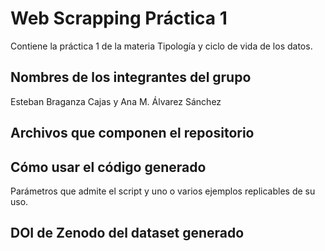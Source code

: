 # Web Scrapping Práctica 1
Contiene la práctica 1 de la materia Tipología y ciclo de vida de los datos.


## Nombres de los integrantes del grupo
Esteban Braganza Cajas y Ana M. Álvarez Sánchez

## Archivos que componen el repositorio


## Cómo usar el código generado
Parámetros que admite el script y uno o varios ejemplos replicables de su uso.


## DOI de Zenodo del dataset generado
